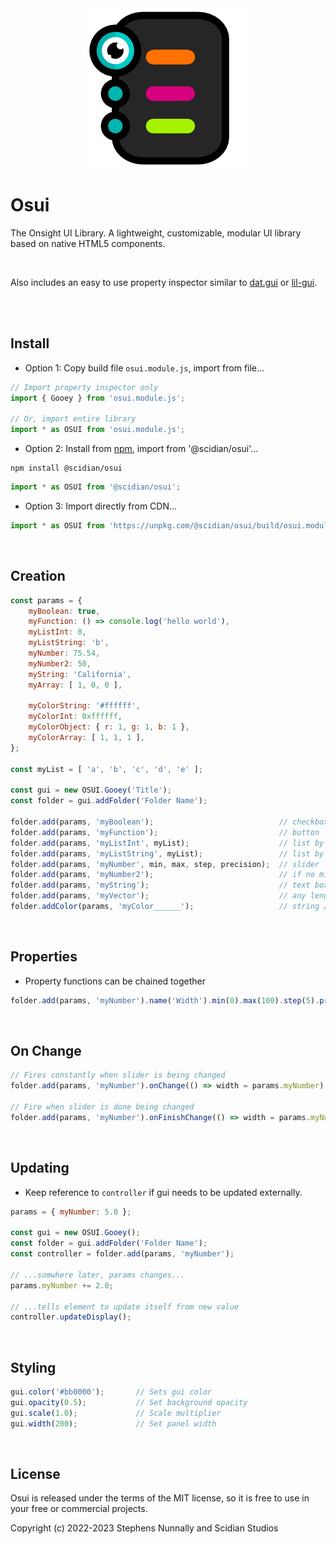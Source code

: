<div align="center">
<img src="./files/logo/osui256.png" alt="Onsight UI Library"/>
</div>

# Osui

The Onsight UI Library. A lightweight, customizable, modular UI library based on native HTML5 components.

<br />

Also includes an easy to use property inspector similar to [dat.gui](https://github.com/dataarts/dat.gui) or [lil-gui](https://github.com/georgealways/lil-gui).

<br />

<br>

## Install

- Option 1: Copy build file `osui.module.js`, import from file...

```javascript
// Import property inspector only
import { Gooey } from 'osui.module.js';

// Or, import entire library
import * as OSUI from 'osui.module.js';
```

- Option 2: Install from [npm](https://www.npmjs.com/package/@scidian/osui), import from '@scidian/osui'...
```
npm install @scidian/osui
```
```javascript
import * as OSUI from '@scidian/osui';
```

- Option 3: Import directly from CDN...
```javascript
import * as OSUI from 'https://unpkg.com/@scidian/osui/build/osui.module.js';
```

<br>

## Creation

```javascript
const params = {
    myBoolean: true,
    myFunction: () => console.log('hello world'),
    myListInt: 0,
    myListString: 'b',
    myNumber: 75.54,
    myNumber2: 50,
    myString: 'California',
    myArray: [ 1, 0, 0 ],

    myColorString: '#ffffff',
    myColorInt: 0xffffff,
    myColorObject: { r: 1, g: 1, b: 1 },
    myColorArray: [ 1, 1, 1 ],
};

const myList = [ 'a', 'b', 'c', 'd', 'e' ];

const gui = new OSUI.Gooey('Title');
const folder = gui.addFolder('Folder Name');

folder.add(params, 'myBoolean');                            // checkbox
folder.add(params, 'myFunction');                           // button
folder.add(params, 'myListInt', myList);                    // list by number
folder.add(params, 'myListString', myList);                 // list by value
folder.add(params, 'myNumber', min, max, step, precision);  // slider
folder.add(params, 'myNumber2');                            // if no min / max, number only
folder.add(params, 'myString');                             // text box
folder.add(params, 'myVector');                             // any length array of numbers
folder.addColor(params, 'myColor______');                   // string / int / object / array
```

<br>

## Properties

- Property functions can be chained together

```javascript
folder.add(params, 'myNumber').name('Width').min(0).max(100).step(5).precision(1);
```

<br>

## On Change

```javascript
// Fires constantly when slider is being changed
folder.add(params, 'myNumber').onChange(() => width = params.myNumber);

// Fire when slider is done being changed
folder.add(params, 'myNumber').onFinishChange(() => width = params.myNumber);
```

<br>

## Updating

- Keep reference to `controller` if gui needs to be updated externally.

```javascript
params = { myNumber: 5.0 };

const gui = new OSUI.Gooey();
const folder = gui.addFolder('Folder Name');
const controller = folder.add(params, 'myNumber');

// ...somwhere later, params changes...
params.myNumber += 2.0;

// ...tells element to update itself from new value
controller.updateDisplay();
```

<br>

## Styling

```javascript
gui.color('#bb0000');       // Sets gui color
gui.opacity(0.5);           // Set background opacity
gui.scale(1.0);             // Scale multiplier
gui.width(200);             // Set panel width
```

<br>

## License

Osui is released under the terms of the MIT license, so it is free to use in your free or commercial projects.

Copyright (c) 2022-2023 Stephens Nunnally and Scidian Studios
